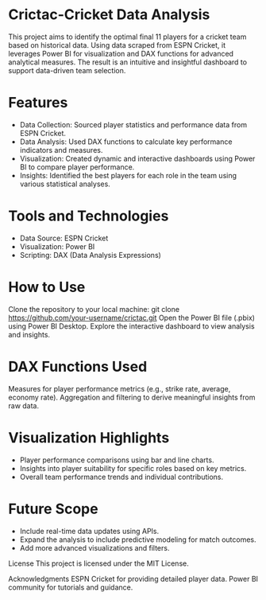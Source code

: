 # Crictac-Cricket Data Analysis

This project aims to identify the optimal final 11 players for a cricket team based on historical data. 
Using data scraped from ESPN Cricket, it leverages Power BI for visualization and DAX functions for advanced analytical measures. 
The result is an intuitive and insightful dashboard to support data-driven team selection.

# Features
* Data Collection: Sourced player statistics and performance data from ESPN Cricket.
* Data Analysis: Used DAX functions to calculate key performance indicators and measures.
* Visualization: Created dynamic and interactive dashboards using Power BI to compare player performance.
* Insights: Identified the best players for each role in the team using various statistical analyses.
# Tools and Technologies
* Data Source: ESPN Cricket
* Visualization: Power BI
* Scripting: DAX (Data Analysis Expressions)
# How to Use
Clone the repository to your local machine:
git clone https://github.com/your-username/crictac.git
Open the Power BI file (.pbix) using Power BI Desktop.
Explore the interactive dashboard to view analysis and insights.
# DAX Functions Used
Measures for player performance metrics (e.g., strike rate, average, economy rate).
Aggregation and filtering to derive meaningful insights from raw data.
# Visualization Highlights
* Player performance comparisons using bar and line charts.
* Insights into player suitability for specific roles based on key metrics.
* Overall team performance trends and individual contributions.
# Future Scope
* Include real-time data updates using APIs.
* Expand the analysis to include predictive modeling for match outcomes.
* Add more advanced visualizations and filters.


License
This project is licensed under the MIT License.

Acknowledgments
ESPN Cricket for providing detailed player data.
Power BI community for tutorials and guidance.
